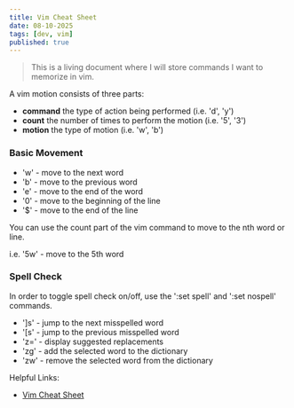 ```yaml
---
title: Vim Cheat Sheet
date: 08-10-2025
tags: [dev, vim]
published: true
---
```


> This is a living document where I will store commands I want to memorize in vim.

A vim motion consists of three parts:
- **command** the type of action being performed (i.e. 'd', 'y')
- **count** the number of times to perform the motion (i.e. '5', '3')
- **motion** the type of motion (i.e. 'w', 'b')

### Basic Movement

- 'w' - move to the next word
- 'b' - move to the previous word
- 'e' - move to the end of the word
- '0' - move to the beginning of the line
- '$' - move to the end of the line

You can use the count part of the vim command to move to the nth word or line.

i.e. '5w' - move to the 5th word

### Spell Check

In order to toggle spell check on/off, use the ':set spell' and ':set nospell' commands.

- ']s' - jump to the next misspelled word
- '[s' - jump to the previous misspelled word
- 'z=' - display suggested replacements
- 'zg' - add the selected word to the dictionary
- 'zw' - remove the selected word from the dictionary

Helpful Links:
- [Vim Cheat Sheet](https://vim.rtorr.com/)
